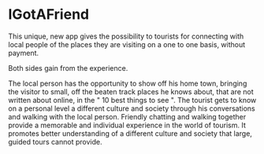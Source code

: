 # IGotAFriend
This unique,  new app gives the possibility to tourists  for connecting with local people of the places they are visiting on a one to one basis, without payment.

Both sides gain from the experience. 

The local person has the opportunity to show off his home town, bringing the visitor to small, off the beaten track places he knows about,  that are not written about online,   in the " 10 best things to see ".  The tourist gets to know on a personal level a different culture and society through his conversations and walking with the local person.
Friendly chatting and walking together provide a memorable and individual experience in the world of tourism. It promotes better understanding of a different culture and society that large,  guided tours cannot provide. 
